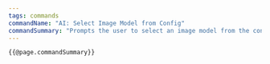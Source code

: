 ```yaml
---
tags: commands
commandName: "AI: Select Image Model from Config"
commandSummary: "Prompts the user to select an image model from the configured models."
---
```


```template
{{@page.commandSummary}}
```